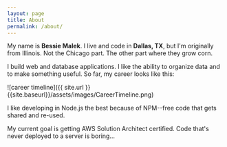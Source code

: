 ```yaml
---
layout: page
title: About
permalink: /about/
---
```


My name is **Bessie Malek**.  I live and code in **Dallas, TX**, but I'm originally from Illinois.  Not the Chicago part.  The other part where they grow corn.

I build web and database applications.  I like the ability to organize data and to make something useful.  So far, my career looks like this:

![career timeline]({{ site.url }}{{site.baseurl}}/assets/images/CareerTimeline.png)

I like developing in Node.js the best because of NPM--free code that gets shared and re-used.

My current goal is getting AWS Solution Architect certified.  Code that's never deployed to a server is boring...


